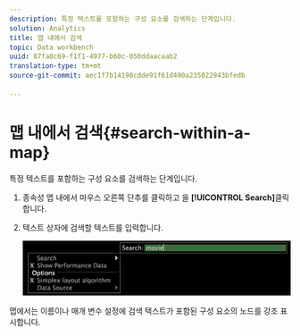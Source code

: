 ```yaml
---
description: 특정 텍스트를 포함하는 구성 요소를 검색하는 단계입니다.
solution: Analytics
title: 맵 내에서 검색
topic: Data workbench
uuid: 87fa8c69-f1f1-4977-b60c-050ddaacaab2
translation-type: tm+mt
source-git-commit: aec1f7b14198cdde91f61d490a235022943bfedb

---
```



# 맵 내에서 검색{#search-within-a-map}

특정 텍스트를 포함하는 구성 요소를 검색하는 단계입니다.

1. 종속성 맵 내에서 마우스 오른쪽 단추를 클릭하고 을 **[!UICONTROL Search]**&#x200B;클릭합니다.
1. 텍스트 상자에 검색할 텍스트를 입력합니다.

   ![단계 정보](assets/vis_DependencyMap_Search.png)

맵에서는 이름이나 매개 변수 설정에 검색 텍스트가 포함된 구성 요소의 노드를 강조 표시합니다.
